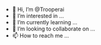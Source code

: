 - 👋 Hi, I’m @Trooperai
- 👀 I’m interested in ...
- 🌱 I’m currently learning ...
- 💞️ I’m looking to collaborate on ...
- 📫 How to reach me ...

<!---
Trooperai/Trooperai is a ✨ special ✨ repository because its `README.md` (this file) appears on your GitHub profile.
You can click the Preview link to take a look at your changes.
--->
